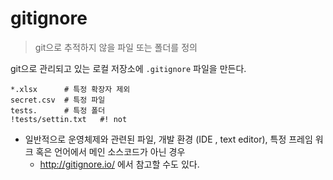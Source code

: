 # gitignore

> git으로 추적하지 않을 파일 또는 폴더를 정의

git으로 관리되고 있는 로컬 저장소에 `.gitignore` 파일을 만든다.

```
*.xlsx		# 특정 확장자 제외
secret.csv	# 특정 파일
tests.		# 특정 폴더
!tests/settin.txt	#! not
```

* 일반적으로 운영체제와 관련된 파일, 개발 환경 (IDE , text editor), 특정 프레임 워크 혹은 언어에서 메인 소스코드가 아닌 경우
  * http://gitignore.io/ 에서 참고할 수도 있다.